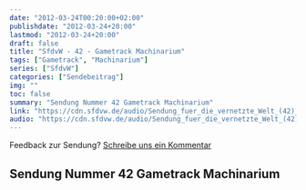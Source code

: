 ```yaml
---
date: "2012-03-24T00:20:00+02:00"
publishdate: "2012-03-24+20:00"
lastmod: "2012-03-24+20:00"
draft: false
title: "SfdvW - 42 - Gametrack Machinarium"
tags: ["Gametrack", "Machinarium"]
series: ["SfdvW"]
categories: ["Sendebeitrag"]
img: ""
toc: false
summary: "Sendung Nummer 42 Gametrack Machinarium"
link: "https://cdn.sfdvw.de/audio/Sendung_fuer_die_vernetzte_Welt_(42)_2012_03_24_Gametrack_Machinarium.mp3"
audio: "https://cdn.sfdvw.de/audio/Sendung_fuer_die_vernetzte_Welt_(42)_2012_03_24_Gametrack_Machinarium.mp3"
---
```


<div align="center" id="example"></div>
<script src="https://cdn.podlove.org/web-player/embed.js"></script>

Feedback zur Sendung?
[Schreibe uns ein Kommentar](mailto:SfdvW@radiocorax.de)

## Sendung Nummer 42 Gametrack Machinarium

<script>
  podlovePlayer('#example', '/blog/sfdvw42.json');
</script>
